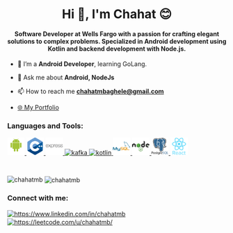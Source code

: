 <h1 align="center">Hi 👋, I'm Chahat 😊</h1>
<h4 align="center">Software Developer at Wells Fargo with a passion for crafting elegant solutions to complex problems. Specialized in Android development using Kotlin and backend development with Node.js.</h4>

- 🌱 I’m a **Android Developer**, learning GoLang.

- 💬 Ask me about **Android, NodeJs**

- 📫 How to reach me **chahatmbaghele@gmail.com**

- [🌐 My Portfolio](https://chahatmb.github.io/android-portfolio/) 


<h3 align="left">Languages and Tools:</h3>
<p align="left"> <a href="https://developer.android.com" target="_blank" rel="noreferrer"> <img src="https://raw.githubusercontent.com/devicons/devicon/master/icons/android/android-original-wordmark.svg" alt="android" width="40" height="40"/> </a> <a href="https://www.w3schools.com/cpp/" target="_blank" rel="noreferrer"> <img src="https://raw.githubusercontent.com/devicons/devicon/master/icons/cplusplus/cplusplus-original.svg" alt="cplusplus" width="40" height="40"/> </a> <a href="https://expressjs.com" target="_blank" rel="noreferrer"> <img src="https://raw.githubusercontent.com/devicons/devicon/master/icons/express/express-original-wordmark.svg" alt="express" width="40" height="40"/> </a> <a href="https://kafka.apache.org/" target="_blank" rel="noreferrer"> <img src="https://www.vectorlogo.zone/logos/apache_kafka/apache_kafka-icon.svg" alt="kafka" width="40" height="40"/> </a> <a href="https://kotlinlang.org" target="_blank" rel="noreferrer"> <img src="https://www.vectorlogo.zone/logos/kotlinlang/kotlinlang-icon.svg" alt="kotlin" width="40" height="40"/> </a> <a href="https://www.mongodb.com/" target="_blank" rel="noreferrer">  <img src="https://raw.githubusercontent.com/devicons/devicon/master/icons/mysql/mysql-original-wordmark.svg" alt="mysql" width="40" height="40"/> </a> <a href="https://nodejs.org" target="_blank" rel="noreferrer"> <img src="https://raw.githubusercontent.com/devicons/devicon/master/icons/nodejs/nodejs-original-wordmark.svg" alt="nodejs" width="40" height="40"/> </a> <a href="https://www.postgresql.org" target="_blank" rel="noreferrer"> <img src="https://raw.githubusercontent.com/devicons/devicon/master/icons/postgresql/postgresql-original-wordmark.svg" alt="postgresql" width="40" height="40"/> </a> <a href="https://reactjs.org/" target="_blank" rel="noreferrer"> <img src="https://raw.githubusercontent.com/devicons/devicon/master/icons/react/react-original-wordmark.svg" alt="react" width="40" height="40"/> </a> </p>

<br/>
<p><img align="left" src="https://github-readme-stats.vercel.app/api/top-langs?username=chahatmb&show_icons=true&locale=en&layout=compact" alt="chahatmb" /></p>

<p>&nbsp;<img align="center" src="https://github-readme-stats.vercel.app/api?username=chahatmb&show_icons=true&locale=en" alt="chahatmb" /></p>

<h3 align="left">Connect with me:</h3>
<p align="left">
<a href="https://linkedin.com/in/chahatmb" target="blank"><img align="center" src="https://raw.githubusercontent.com/rahuldkjain/github-profile-readme-generator/master/src/images/icons/Social/linked-in-alt.svg" alt="https://www.linkedin.com/in/chahatmb" height="30" width="40" /></a>
<a href="https://www.leetcode.com/u/chahatmb" target="blank"><img align="center" src="https://raw.githubusercontent.com/rahuldkjain/github-profile-readme-generator/master/src/images/icons/Social/leet-code.svg" alt="https://leetcode.com/u/chahatmb/" height="30" width="40" /></a>
</p>

